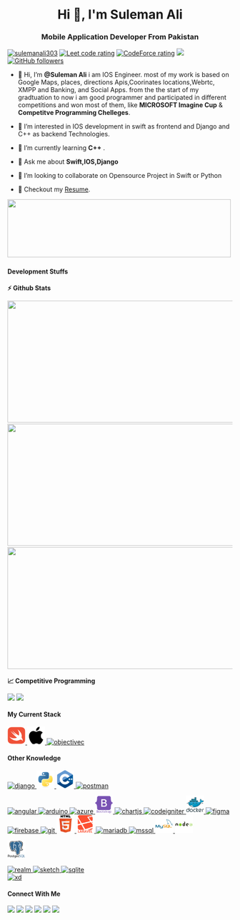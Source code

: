 <h1 align="center"> Hi 👋, I'm Suleman Ali</h1>
<h3 align="center">Mobile Application Developer From Pakistan</h3>
<p align="left"> 
<a href="https://github.com/sulemanali303?tab=visitors">
<img src="https://komarev.com/ghpvc/?username=sulemanalibuiltin&label=Profile%20views&color=0e75b6&style=flat" alt="sulemanali303" /></a>
<a href="https://leetcode.com/Sulemanali303/"><img src="https://cp-logo.vercel.app/leetcode/Sulemanali303" alt="Leet code rating" /></a>
<a href="https://codeforces.com/profile/suleman.ali303"><img src="https://raw.githubusercontent.com/sudiptob2/cf-stats/main/output/rating.svg" alt="CodeForce rating" /></a>
<a href="https://stackoverflow.com/users/9182074/suleman-ali">
    <img src="https://img.shields.io/badge/Stack%20Overflow-802-F47F24">
</a>
<a href="https://github.com/sulemanali303?tab=followers"><img alt="GitHub followers" src="https://img.shields.io/github/followers/sulemanali303?color=green&logo=github"></a>
</p>




- 👋 Hi, I’m **@Suleman Ali** i am IOS Engineer. most of my work is based on Google Maps, places, directions Apis,Coorinates locations,Webrtc, XMPP and Banking, and Social Apps. from the the start of my gradtuation to now i am good programmer and participated in different competitions and won most of them, like **MICROSOFT Imagine Cup** & **Competitve Programming Chelleges**.

- 👀 I’m interested in IOS development in swift as frontend and Django and C++ as backend Technologies.

- 🌱 I’m currently learning **C++** .

- 💬 Ask me about **Swift,IOS,Django**


- 💞️ I’m looking to collaborate on Opensource Project in Swift or Python
- 📝 Checkout my [Resume](https://docs.google.com/document/d/1L3ez-1ZJftdwUzllSfcY9d8DudHKnVDy/edit?usp=sharing&ouid=109661156507991700405&rtpof=true&sd=true).


<a href="https://www.upwork.com/freelancers/~011c14242b4a31e207?s=996364627857502209"><img src="https://img.shields.io/badge/UpWork-6FDA44?style=for-the-badge&logo=Upwork&logoColor=white" height="130" width = "500"  /> </a>

#### Development Stuffs

<b>⚡ Github Stats</b>

<p float="left">
<img height="273em" src="https://github-readme-stats.vercel.app/api?username=sulemanali303" width="693em"/>

<img height="273em" src="https://github-readme-stats.vercel.app/api/top-langs/?username=sulemanali303&show_icons=true&layout=compact&langs_count=8" width="693em"/>

<img height="273em" src="https://github-readme-streak-stats.herokuapp.com?user=sulemanali303&date_format=M%20j%5B%2C%20Y%5D" width="693em"/>
</p>
<b>&#128200; Competitive Programming</b>
<p float="left">
<img height="273em" src="https://leetcard.jacoblin.cool/Sulemanali303?theme=wtf&font=Contrail%20One&ext=contest" />
<img height="280em" src="https://raw.githubusercontent.com/suleman.ali303/cf-stats/main/output/light_card.svg" />
</p>

#### My Current Stack

<a href="https://developer.apple.com/swift/" target="_blank" rel="noreferrer"> <img src="https://raw.githubusercontent.com/devicons/devicon/master/icons/swift/swift-original.svg" alt="swift" width="40" height="40"/> </a>
<a href="https://developer.apple.com/apple/" target="_blank" rel="noreferrer"> <img src="https://raw.githubusercontent.com/devicons/devicon/master/icons/apple/apple-original.svg" alt="apple" width="40" height="40"/> </a>
<a href="https://developer.apple.com/library/archive/documentation/Cocoa/Conceptual/ProgrammingWithObjectiveC/Introduction/Introduction.html" target="_blank" rel="noreferrer"> <img src="https://www.vectorlogo.zone/logos/apple_objectivec/apple_objectivec-icon.svg" alt="objectivec" width="40" height="40"/> </a>

#### Other Knowledge

<a href="https://www.djangoproject.com/" target="_blank" rel="noreferrer"> <img src="https://cdn.worldvectorlogo.com/logos/django.svg" alt="django" width="40" height="40"/> </a>
<a href="https://www.python.org" target="_blank" rel="noreferrer"> <img src="https://raw.githubusercontent.com/devicons/devicon/master/icons/python/python-original.svg" alt="python" width="40" height="40"/> </a>
<a href="https://www.w3schools.com/cpp/" target="_blank" rel="noreferrer"> <img src="https://raw.githubusercontent.com/devicons/devicon/master/icons/cplusplus/cplusplus-original.svg" alt="cplusplus" width="40" height="40"/> </a>
<a href="https://postman.com" target="_blank" rel="noreferrer"> <img src="https://www.vectorlogo.zone/logos/getpostman/getpostman-icon.svg" alt="postman" width="40" height="40"/> </a>

<p align="left"> <a href="https://angular.io" target="_blank" rel="noreferrer"> <img src="https://angular.io/assets/images/logos/angular/angular.svg" alt="angular" width="40" height="40"/> </a>
 <a href="https://www.arduino.cc/" target="_blank" rel="noreferrer"> <img src="https://cdn.worldvectorlogo.com/logos/arduino-1.svg" alt="arduino" width="40" height="40"/> </a>
 <a href="https://azure.microsoft.com/en-in/" target="_blank" rel="noreferrer"> <img src="https://www.vectorlogo.zone/logos/microsoft_azure/microsoft_azure-icon.svg" alt="azure" width="40" height="40"/> </a>
 <a href="https://getbootstrap.com" target="_blank" rel="noreferrer"> <img src="https://raw.githubusercontent.com/devicons/devicon/master/icons/bootstrap/bootstrap-plain-wordmark.svg" alt="bootstrap" width="40" height="40"/> </a>
 <a href="https://www.chartjs.org" target="_blank" rel="noreferrer"> <img src="https://www.chartjs.org/media/logo-title.svg" alt="chartjs" width="40" height="40"/> </a> <a href="https://codeigniter.com" target="_blank" rel="noreferrer"> <img src="https://cdn.worldvectorlogo.com/logos/codeigniter.svg" alt="codeigniter" width="40" height="40"/> </a>   <a href="https://www.docker.com/" target="_blank" rel="noreferrer"> <img src="https://raw.githubusercontent.com/devicons/devicon/master/icons/docker/docker-original-wordmark.svg" alt="docker" width="40" height="40"/> </a> <a href="https://www.figma.com/" target="_blank" rel="noreferrer"> <img src="https://www.vectorlogo.zone/logos/figma/figma-icon.svg" alt="figma" width="40" height="40"/> </a> <a href="https://firebase.google.com/" target="_blank" rel="noreferrer"> <img src="https://www.vectorlogo.zone/logos/firebase/firebase-icon.svg" alt="firebase" width="40" height="40"/> </a> <a href="https://git-scm.com/" target="_blank" rel="noreferrer"> <img src="https://www.vectorlogo.zone/logos/git-scm/git-scm-icon.svg" alt="git" width="40" height="40"/> </a> <a href="https://www.w3.org/html/" target="_blank" rel="noreferrer"> <img src="https://raw.githubusercontent.com/devicons/devicon/master/icons/html5/html5-original-wordmark.svg" alt="html5" width="40" height="40"/> </a> <a href="https://laravel.com/" target="_blank" rel="noreferrer"> <img src="https://raw.githubusercontent.com/devicons/devicon/master/icons/laravel/laravel-plain-wordmark.svg" alt="laravel" width="40" height="40"/> </a> <a href="https://mariadb.org/" target="_blank" rel="noreferrer"> <img src="https://www.vectorlogo.zone/logos/mariadb/mariadb-icon.svg" alt="mariadb" width="40" height="40"/> </a> <a href="https://www.microsoft.com/en-us/sql-server" target="_blank" rel="noreferrer"> <img src="https://www.svgrepo.com/show/303229/microsoft-sql-server-logo.svg" alt="mssql" width="40" height="40"/> </a>
 <a href="https://www.mysql.com/" target="_blank" rel="noreferrer"> <img src="https://raw.githubusercontent.com/devicons/devicon/master/icons/mysql/mysql-original-wordmark.svg" alt="mysql" width="40" height="40"/> </a>
 <a href="https://nodejs.org" target="_blank" rel="noreferrer"> <img src="https://raw.githubusercontent.com/devicons/devicon/master/icons/nodejs/nodejs-original-wordmark.svg" alt="nodejs" width="40" height="40"/> </a>

<a href="https://www.postgresql.org" target="_blank" rel="noreferrer"> <img src="https://raw.githubusercontent.com/devicons/devicon/master/icons/postgresql/postgresql-original-wordmark.svg" alt="postgresql" width="40" height="40"/> </a>

<a href="https://realm.io/" target="_blank" rel="noreferrer"> <img src="https://raw.githubusercontent.com/bestofjs/bestofjs-webui/8665e8c267a0215f3159df28b33c365198101df5/public/logos/realm.svg" alt="realm" width="40" height="40"/> </a>
<a href="https://www.sketch.com/" target="_blank" rel="noreferrer"> <img src="https://www.vectorlogo.zone/logos/sketchapp/sketchapp-icon.svg" alt="sketch" width="40" height="40"/> </a>
<a href="https://www.sqlite.org/" target="_blank" rel="noreferrer"> <img src="https://www.vectorlogo.zone/logos/sqlite/sqlite-icon.svg" alt="sqlite" width="40" height="40"/> </a>  
 <a href="https://www.adobe.com/products/xd.html" target="_blank" rel="noreferrer"> <img src="https://cdn.worldvectorlogo.com/logos/adobe-xd.svg" alt="xd" width="40" height="40"/> </a>

 </p>

#### Connect With Me

<p left="center">
  <a href="mailto:Suleman.ali303@gmail.com"><img  src="https://img.shields.io/badge/Gmail-D14836?style=for-the-badge&logo=gmail&logoColor=white" height=25/></a> <a href="https://join.skype.com/invite/TQ1W9Bd38wkG"><img  src="https://img.shields.io/badge/Skype-00AFF0?style=for-the-badge&logo=skype&logoColor=white" height=25 /></a> <a href="skype:sulemanali93"><img  src="https://img.shields.io/badge/Skype-00AFF0?style=for-the-badge&logo=skype&logoColor=white" height=25/></a> <a href="mailto:Sulemanali511@hotmail.com"><img  src="https://img.shields.io/badge/Microsoft_Outlook-0078D4?style=for-the-badge&logo=microsoft-outlook&logoColor=white" height=25/></a> <a href="https://api.whatsapp.com/send?phone=15551234567&text=Hello Suleman Ali I Need Your Service"><img  src="https://img.shields.io/badge/WhatsApp-25D366?style=for-the-badge&logo=whatsapp&logoColor=white" height=25/></a> <a href="https://www.linkedin.com/in/suleman-ali-24155b10a/">
  <img src="https://img.shields.io/badge/linkedin-%230077B5.svg?&style=for-the-badge&logo=linkedin&logoColor=white" height=25>
</a>
  </p>
